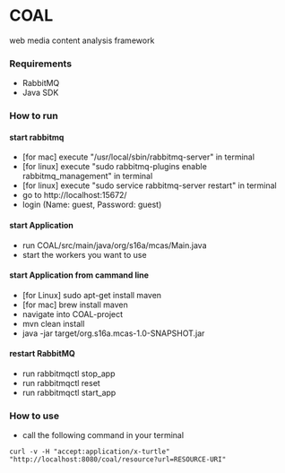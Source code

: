 # COAL
web media content analysis framework

### Requirements
- RabbitMQ
- Java SDK

### How to run

#### start rabbitmq 
- [for mac] execute "/usr/local/sbin/rabbitmq-server" in terminal
- [for linux] execute "sudo rabbitmq-plugins enable rabbitmq_management" in terminal
- [for linux] execute "sudo service rabbitmq-server restart" in terminal
- go to http://localhost:15672/
- login (Name: guest, Password: guest)

#### start Application
- run COAL/src/main/java/org/s16a/mcas/Main.java
- start the workers you want to use

#### start Application from cammand line
- [for Linux] sudo apt-get install maven
- [for mac] brew install maven 
- navigate into COAL-project
- mvn clean install
- java -jar target/org.s16a.mcas-1.0-SNAPSHOT.jar

#### restart RabbitMQ
- run rabbitmqctl stop_app
- run rabbitmqctl reset
- run rabbitmqctl start_app

### How to use
- call the following command in your terminal
```
curl -v -H "accept:application/x-turtle" "http://localhost:8080/coal/resource?url=RESOURCE-URI"
```

